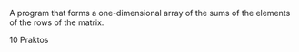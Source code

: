 A program that forms a one-dimensional array of the sums of the elements of the rows of the matrix.

10 Praktos
